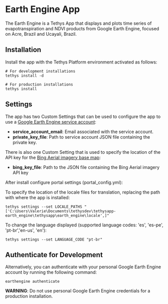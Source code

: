 # Earth Engine App

The Earth Engine is a Tethys App that displays and plots time series of evapotranspiration and NDVI products from Google Earth Engine, focused on Acre, Brazil and Ucayali, Brazil.

## Installation

Install the app with the Tethys Platform environment activated as follows:

```
# For development installations
tethys install -d

# For production installations
tethys install
```

## Settings

The app has two Custom Settings that can be used to configure the app to use a [Google Earth Engine service account](https://developers.google.com/earth-engine/service_account):

* **service_account_email**: Email associated with the service account.
* **private_key_file**: Path to service account JSON file containing the private key.

There is also one Custom Setting that is used to specify the location of the API key for the [Bing Aerial imagery base map](http://www.bingmapsportal.com/):
* **bing_key_file**: Path to the JSON file containing the Bing Aerial imagery API key

After install configure portal settings (portal_config.yml):

To specify the location of the locale files for translation, replacing the path with where the app is installed:

```
tethys settings --set LOCALE_PATHS "['C:\Users\Valerie\Documents\tethysdev\tethysapp-earth_engine\tethysapp\earth_engine\locale',]"
```

To change the language displayed (supported language codes: 'es', 'es-pe', 'pt-br','en-us', 'en'):

```
tethys settings --set LANGUAGE_CODE "pt-br"
```

## Authenticate for Development

Alternatively, you can authenticate with your personal Google Earth Engine account by running the following command:

```
earthengine authenticate
```

**WARNING**: Do not use personal Google Earth Engine credentials for a production installation.

